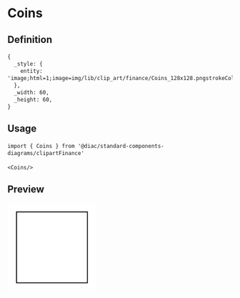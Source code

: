 # Coins

## Definition

```
{
  _style: { 
    entity: 'image;html=1;image=img/lib/clip_art/finance/Coins_128x128.pngstrokeColor=none;',
  },
  _width: 60,
  _height: 60,
}
```

## Usage

```
import { Coins } from '@diac/standard-components-diagrams/clipartFinance'

<Coins/>
```

## Preview

<img src="./coins.png" width="200"/>

